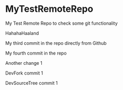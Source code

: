 # MyTestRemoteRepo
My Test Remote Repo to check some git functionality

HahahaHaaland

My third commit in the repo directly from Github 

My fourth commit in the repo

Another change 1

DevFork commit 1

DevSourceTree commit 1


